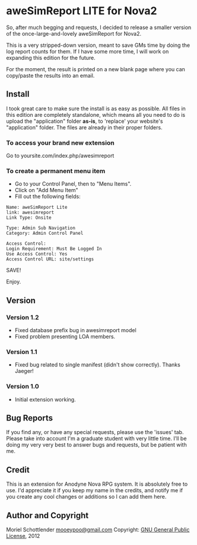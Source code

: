# aweSimReport LITE for Nova2

So, after much begging and requests, I decided to release a smaller version of the once-large-and-lovely aweSimReport for Nova2.

This is a very stripped-down version, meant to save GMs time by doing the log report counts for them. 
If I have some more time, I will work on expanding this edition for the future.

For the moment, the result is printed on a new blank page where you can copy/paste the results into an email.

## Install
I took great care to make sure the install is as easy as possible. 
All files in this edition are completely standalone, which means all you need to do is upload the "application" folder **as-is**, to 'replace' your website's "application" folder. The files are already in their proper folders.

### To access your brand new extension
Go to yoursite.com/index.php/awesimreport

### To create a permanent menu item
* Go to your Control Panel, then to "Menu Items".
* Click on "Add Menu Item"
* Fill out the following fields:

```
Name: aweSimReport Lite
link: awesimreport
Link Type: Onsite

Type: Admin Sub Navigation
Category: Admin Control Panel

Access Control:
Login Requirement: Must Be Logged In
Use Access Control: Yes
Access Control URL: site/settings
```

SAVE!

Enjoy. 

## Version
### Version 1.2
* Fixed database prefix bug in awesimreport model
* Fixed problem presenting LOA members.

### Version 1.1
* Fixed bug related to single manifest (didn't show correctly). Thanks Jaeger!

### Version 1.0
* Initial extension working.

## Bug Reports
If you find any, or have any special requests, please use the 'issues' tab. Please take into account I'm a graduate student with very little time. I'll be doing my very very best to answer bugs and requests, but be patient with me.

## Credit
This is an extension for Anodyne Nova RPG system. It is absolutely free to use. I'd appreciate it if you keep my name in the credits, and notify me if you create any cool changes or additions so I can add them here.

## Author and Copyright
Moriel Schottlender
mooeypoo@gmail.com
Copyright: [GNU General Public License](http://www.gnu.org/licenses/gpl.txt), 2012